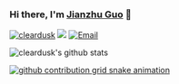 ### Hi there, I'm [Jianzhu Guo](https://guojianzhu.com) 👋

<a href="https://github.com/cleardusk"><img src="https://komarev.com/ghpvc/?username=cleardusk" alt="cleardusk" /></a>
<a href="https://github.com/cleardusk?tab=followers"><img src="https://img.shields.io/github/followers/cleardusk"></a>
<a href="mailto:guojianzhu1994@gmail.com"><img src="https://img.shields.io/badge/Email-guojianzhu1994@gmail.com-pink" alt="Email" /></a>

![cleardusk's github stats](https://github-readme-stats.vercel.app/api?&PAT_1=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&username=cleardusk&show_icons=true&count_private=true&hide=prs&theme=onedark)
<!-- [![github contribution grid snake animation](https://cdn.jsdelivr.net/gh/cleardusk/cleardusk@output/github-contribution-grid-snake.svg)](https://github.com/cleardusk) -->
<!-- [![github contribution grid snake animation](https://cdn.jsdelivr.net/gh/cleardusk/cleardusk@output/github-contribution-grid-snake-dark.svg)](https://github.com/cleardusk) -->
[![github contribution grid snake animation](https://cdn.jsdelivr.net/gh/cleardusk/cleardusk@output/github-contribution-grid-snake-dark.gif)](https://github.com/cleardusk)

